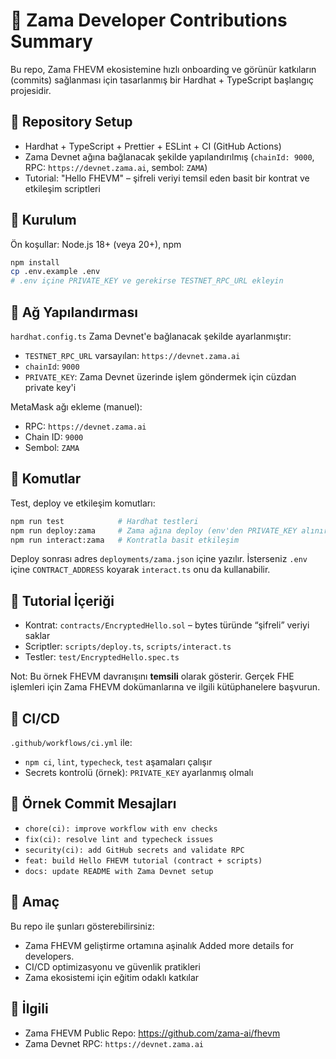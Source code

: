 # 🧠 Zama Developer Contributions Summary

Bu repo, Zama FHEVM ekosistemine hızlı onboarding ve görünür katkıların (commits) sağlanması için tasarlanmış bir Hardhat + TypeScript başlangıç projesidir.

## 🔹 Repository Setup
- Hardhat + TypeScript + Prettier + ESLint + CI (GitHub Actions)
- Zama Devnet ağına bağlanacak şekilde yapılandırılmış (`chainId: 9000`, RPC: `https://devnet.zama.ai`, sembol: `ZAMA`)
- Tutorial: "Hello FHEVM" – şifreli veriyi temsil eden basit bir kontrat ve etkileşim scriptleri

## 🔹 Kurulum
Ön koşullar: Node.js 18+ (veya 20+), npm

```bash
npm install
cp .env.example .env
# .env içine PRIVATE_KEY ve gerekirse TESTNET_RPC_URL ekleyin
```

## 🔹 Ağ Yapılandırması
`hardhat.config.ts` Zama Devnet'e bağlanacak şekilde ayarlanmıştır:
- `TESTNET_RPC_URL` varsayılan: `https://devnet.zama.ai`
- `chainId`: `9000`
- `PRIVATE_KEY`: Zama Devnet üzerinde işlem göndermek için cüzdan private key'i

MetaMask ağı ekleme (manuel):
- RPC: `https://devnet.zama.ai`
- Chain ID: `9000`
- Sembol: `ZAMA`

## 🔹 Komutlar
Test, deploy ve etkileşim komutları:
```bash
npm run test            # Hardhat testleri
npm run deploy:zama     # Zama ağına deploy (env'den PRIVATE_KEY alınır)
npm run interact:zama   # Kontratla basit etkileşim
```

Deploy sonrası adres `deployments/zama.json` içine yazılır. İsterseniz `.env` içine `CONTRACT_ADDRESS` koyarak `interact.ts` onu da kullanabilir.

## 🔹 Tutorial İçeriği
- Kontrat: `contracts/EncryptedHello.sol` – bytes türünde “şifreli” veriyi saklar
- Scriptler: `scripts/deploy.ts`, `scripts/interact.ts`
- Testler: `test/EncryptedHello.spec.ts`

Not: Bu örnek FHEVM davranışını **temsili** olarak gösterir. Gerçek FHE işlemleri için Zama FHEVM dokümanlarına ve ilgili kütüphanelere başvurun.

## 🔹 CI/CD
`.github/workflows/ci.yml` ile:
- `npm ci`, `lint`, `typecheck`, `test` aşamaları çalışır
- Secrets kontrolü (örnek): `PRIVATE_KEY` ayarlanmış olmalı

## 🔹 Örnek Commit Mesajları
- `chore(ci): improve workflow with env checks`
- `fix(ci): resolve lint and typecheck issues`
- `security(ci): add GitHub secrets and validate RPC`
- `feat: build Hello FHEVM tutorial (contract + scripts)`
- `docs: update README with Zama Devnet setup`

## 🔹 Amaç
Bu repo ile şunları gösterebilirsiniz:
- Zama FHEVM geliştirme ortamına aşinalık
Added more details for developers.
- CI/CD optimizasyonu ve güvenlik pratikleri
- Zama ekosistemi için eğitim odaklı katkılar

## 🔹 İlgili
- Zama FHEVM Public Repo: https://github.com/zama-ai/fhevm
- Zama Devnet RPC: `https://devnet.zama.ai`
